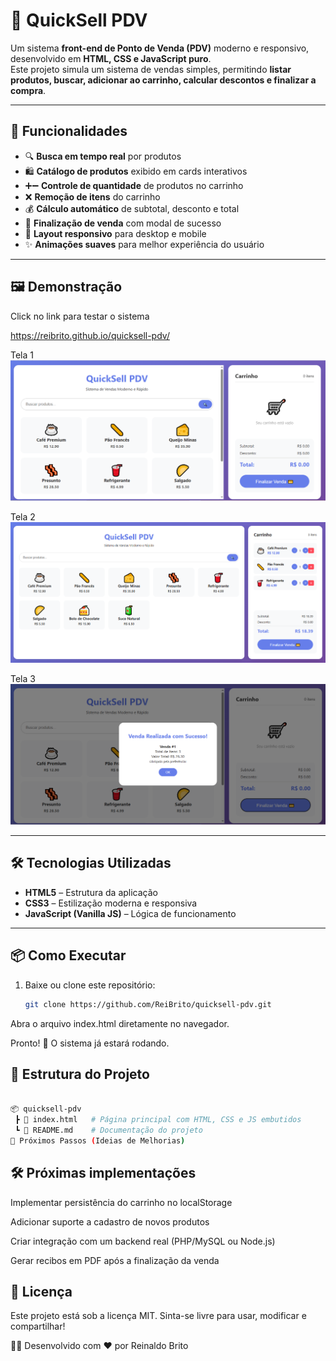 # 🛒 QuickSell PDV

Um sistema **front-end de Ponto de Venda (PDV)** moderno e responsivo, desenvolvido em **HTML, CSS e JavaScript puro**.  
Este projeto simula um sistema de vendas simples, permitindo **listar produtos, buscar, adicionar ao carrinho, calcular descontos e finalizar a compra**.

---

## 🚀 Funcionalidades

- 🔍 **Busca em tempo real** por produtos  
- 🛍️ **Catálogo de produtos** exibido em cards interativos  
- ➕➖ **Controle de quantidade** de produtos no carrinho  
- ❌ **Remoção de itens** do carrinho  
- 💰 **Cálculo automático** de subtotal, desconto e total  
- 🎉 **Finalização de venda** com modal de sucesso  
- 📱 **Layout responsivo** para desktop e mobile  
- ✨ **Animações suaves** para melhor experiência do usuário  

---

## 🖼️ Demonstração

Click no link para testar o sistema

https://reibrito.github.io/quicksell-pdv/

Tela 1
![Preview do QuickSell](print.png)  

Tela 2
![Preview do QuickSell](print1.png)  

Tela 3
![Preview do QuickSell](print2.png)  

---

## 🛠️ Tecnologias Utilizadas

- **HTML5** – Estrutura da aplicação  
- **CSS3** – Estilização moderna e responsiva  
- **JavaScript (Vanilla JS)** – Lógica de funcionamento  

---

## 📦 Como Executar

1. Baixe ou clone este repositório:
   ```bash
   git clone https://github.com/ReiBrito/quicksell-pdv.git
   ```
Abra o arquivo index.html diretamente no navegador.

Pronto! 🎉 O sistema já estará rodando.

## 📂 Estrutura do Projeto

```bash

📦 quicksell-pdv
 ┣ 📜 index.html   # Página principal com HTML, CSS e JS embutidos
 ┗ 📜 README.md    # Documentação do projeto
📌 Próximos Passos (Ideias de Melhorias)

```
## 🛠️ Próximas implementações

 Implementar persistência do carrinho no localStorage

 Adicionar suporte a cadastro de novos produtos

 Criar integração com um backend real (PHP/MySQL ou Node.js)

 Gerar recibos em PDF após a finalização da venda

## 📄 Licença

Este projeto está sob a licença MIT.
Sinta-se livre para usar, modificar e compartilhar!

👨‍💻 Desenvolvido com ❤️ por Reinaldo Brito

